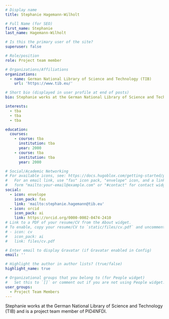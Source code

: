```yaml
---
# Display name
title: Stephanie Hagemann-Wilholt

# Full Name (for SEO)
first_name: Stephanie
last_name: Hagemann-Wilholt

# Is this the primary user of the site?
superuser: false

# Role/position
role: Project team member

# Organizations/Affiliations
organizations:
  - name: German National Library of Science and Technology (TIB)
    url: 'https://www.tib.eu/'

# Short bio (displayed in user profile at end of posts)
bio: Stephanie works at the German National Library of Science and Technology (TIB) and is a project team member of PID4NFDI.

interests:
  - tba
  - tba
  - tba

education:
  courses:
    - course: tba
      institution: tba
      year: 2000
    - course: tba
      institution: tba
      year: 2000

# Social/Academic Networking
# For available icons, see: https://docs.hugoblox.com/getting-started/page-builder/#icons
#   For an email link, use "fas" icon pack, "envelope" icon, and a link in the
#   form "mailto:your-email@example.com" or "#contact" for contact widget.
social:
  - icon: envelope
    icon_pack: fas
    link: 'mailto:stephanie.hagemann@tib.eu'
  - icon: orcid
    icon_pack: ai
    link: https://orcid.org/0000-0002-0474-2410
# Link to a PDF of your resume/CV from the About widget.
# To enable, copy your resume/CV to `static/files/cv.pdf` and uncomment the lines below.
# - icon: cv
#   icon_pack: ai
#   link: files/cv.pdf

# Enter email to display Gravatar (if Gravatar enabled in Config)
email: ''

# Highlight the author in author lists? (true/false)
highlight_name: true

# Organizational groups that you belong to (for People widget)
#   Set this to `[]` or comment out if you are not using People widget.
user_groups:
  - Project Team Members
---
```


Stephanie works at the German National Library of Science and Technology (TIB) and is a project team member of PID4NFDI.
